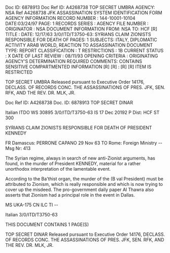 Doc ID: 6878913
Doc Ref ID: A4268738
TOP SECRET UMBRA
AGENCY: NSA
Ref A4268738
JFK ASSASSINATION SYSTEM
IDENTIFICATION FORM
AGENCY INFORMATION
RECORD NUMBER : 144-10001-10104
DATE:03/24/97
PAGE: 1
RECORDS SERIES :
AGENCY FILE NUMBER :
ORIGINATOR : NSA
DOCUMENT INFORMATION
FROM: NSA
TO: HCF
[R]
TITLE :
DATE: 12/17/63
3/0/ITD/T3750-63: SYRIANS CLAIM ZIONISTS RESPONSIBLE FOR DEATH OF
PAGES: 1
SUBJECTS:
ITALY, DIPLOMATIC ACTIVITY
ARAB WORLD, REACTION TO ASSASSINATION
DOCUMENT TYPE: REPORT
CLASSIFICATION : T
RESTRICTIONS : 1B
CURRENT STATUS : X
DATE OF LAST REVIEW : 08/11/93
OPENING CRITERIA :
ORIGINATING AGENCY'S DETERMINATION REQUIRED
COMMENTS:
CONTAINS SENSITIVE COMPARTMENTED INFORMATION
[R]
[R]
:
[R]
[R] ITEM IS RESTRICTED

TOP SECRET UMBRA
Released pursuant to Executive Order 14176, DECLASS. OF RECORDS CONC. THE ASSASSINATIONS OF PRES. JFK, SEN.
RFK, AND THE REV. DR. MLK, JR.

Doc Ref ID: A4268738
Doc. ID: 6878913
TOP SECRET DINAR

Italian ITDO WS 30895 3/0/ITD/T3750-63
IS 17 Dec 20192 P
Dist: HCF
ST 300

SYRIANS CLAIM ZIONISTS RESPONSIBLE FOR DEATH OF PRESIDENT KENNEDY

FR Damascus: PERRONE CAPANO 29 Nov 63
TO Rome: Foreign Ministry --
Msg Nr: 413

The Syrian regime, always in search of new anti-Zionist
arguments, has found, in the murder of President KENNEDY,
material for a rather unorthodox interpretation of the lamentable
event.

According to the Ba'thist organ, the murder of the
(B val President) must be attributed to Zionism, which is really
responsible and which is now trying to cover up the misdeed.
The pro-government daily paper Al Thawra also asserts that
Zionism had a principal role in the event in Dallas.

MS UKA-175 CN ILC TI --

Italian 3/0/ITD/T3750-63

THIS DOCUMENT CONTAINS 1 PAGE(S)

TOP SECRET DINAR
Released pursuant to Executive Order 14176, DECLASS. OF RECORDS CONC. THE ASSASSINATIONS OF PRES. JFK, SEN.
RFK, AND THE REV. DR. MLK, JR.
